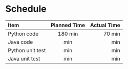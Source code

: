 # Schedule

| Item | Planned Time | Actual Time |
| :------------- | :----------: | -----------: |
|  Python code | 180 min  | 70 min  |
|  Java code | min  | min  |
|  Python unit test | min  | min  |
|  Java unit test | min  | min  |

